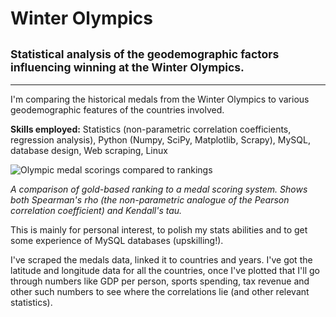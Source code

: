 # Winter Olympics
## <small>Statistical analysis of the geodemographic factors influencing winning at the Winter Olympics.</small>

___

I'm comparing the historical medals from the Winter Olympics to various geodemographic features of the countries involved.

**Skills employed:**  Statistics (non-parametric correlation coefficients, regression analysis), Python (Numpy, SciPy, Matplotlib, Scrapy), MySQL, database design, Web scraping, Linux

![Olympic medal scorings compared to rankings](olympics_redo/olympics_redo.png)

*A comparison of gold-based ranking to a medal scoring system.  Shows both Spearman's rho (the non-parametric analogue of the Pearson correlation coefficient) and Kendall's tau.*

This is mainly for personal interest, to polish my stats abilities and to get some experience of MySQL databases (upskilling!).

I've scraped the medals data, linked it to countries and years. I've got the latitude and longitude data for all the countries, once I've plotted that I'll go through numbers like GDP per person, sports spending, tax revenue and other such numbers to see where the correlations lie (and other relevant statistics).

